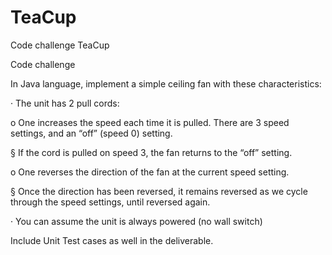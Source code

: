 # TeaCup
Code challenge TeaCup


Code challenge  

 In Java language, implement a simple ceiling fan with these characteristics:


·  The unit has 2 pull cords:

o    One increases the speed each time it is pulled.  There are 3 speed settings, and an “off” (speed 0) setting. 

§  If the cord is pulled on speed 3, the fan returns to the “off” setting.

o    One reverses the direction of the fan at the current speed setting.

§  Once the direction has been reversed, it remains reversed as we cycle through the speed settings, until reversed again.

·   You can assume the unit is always powered (no wall switch)

Include  Unit Test cases as well in the deliverable.
